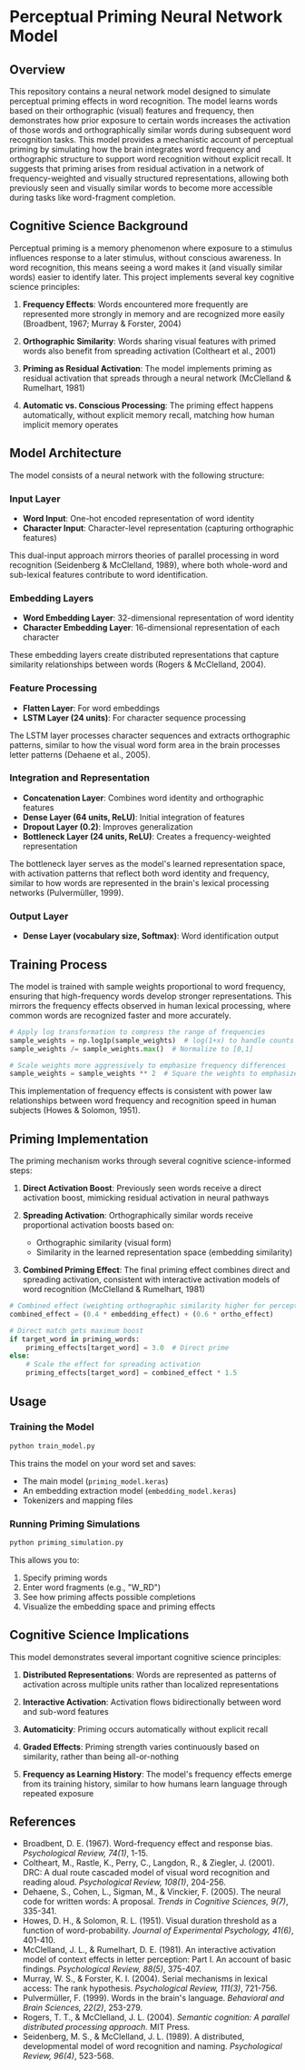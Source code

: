 # Perceptual Priming Neural Network Model

## Overview

This repository contains a neural network model designed to simulate perceptual priming effects in word recognition. The model learns words based on their orthographic (visual) features and frequency, then demonstrates how prior exposure to certain words increases the activation of those words and orthographically similar words during subsequent word recognition tasks. This model provides a mechanistic account of perceptual priming by simulating how the brain integrates word frequency and orthographic structure to support word recognition without explicit recall. It suggests that priming arises from residual activation in a network of frequency-weighted and visually structured representations, allowing both previously seen and visually similar words to become more accessible during tasks like word-fragment completion.

## Cognitive Science Background

Perceptual priming is a memory phenomenon where exposure to a stimulus influences response to a later stimulus, without conscious awareness. In word recognition, this means seeing a word makes it (and visually similar words) easier to identify later. This project implements several key cognitive science principles:

1. **Frequency Effects**: Words encountered more frequently are represented more strongly in memory and are recognized more easily (Broadbent, 1967; Murray & Forster, 2004)

2. **Orthographic Similarity**: Words sharing visual features with primed words also benefit from spreading activation (Coltheart et al., 2001)

3. **Priming as Residual Activation**: The model implements priming as residual activation that spreads through a neural network (McClelland & Rumelhart, 1981)

4. **Automatic vs. Conscious Processing**: The priming effect happens automatically, without explicit memory recall, matching how human implicit memory operates

## Model Architecture

The model consists of a neural network with the following structure:

### Input Layer
- **Word Input**: One-hot encoded representation of word identity
- **Character Input**: Character-level representation (capturing orthographic features)

This dual-input approach mirrors theories of parallel processing in word recognition (Seidenberg & McClelland, 1989), where both whole-word and sub-lexical features contribute to word identification.

### Embedding Layers
- **Word Embedding Layer**: 32-dimensional representation of word identity
- **Character Embedding Layer**: 16-dimensional representation of each character

These embedding layers create distributed representations that capture similarity relationships between words (Rogers & McClelland, 2004).

### Feature Processing
- **Flatten Layer**: For word embeddings
- **LSTM Layer (24 units)**: For character sequence processing

The LSTM layer processes character sequences and extracts orthographic patterns, similar to how the visual word form area in the brain processes letter patterns (Dehaene et al., 2005).

### Integration and Representation
- **Concatenation Layer**: Combines word identity and orthographic features
- **Dense Layer (64 units, ReLU)**: Initial integration of features
- **Dropout Layer (0.2)**: Improves generalization
- **Bottleneck Layer (24 units, ReLU)**: Creates a frequency-weighted representation

The bottleneck layer serves as the model's learned representation space, with activation patterns that reflect both word identity and frequency, similar to how words are represented in the brain's lexical processing networks (Pulvermüller, 1999).

### Output Layer
- **Dense Layer (vocabulary size, Softmax)**: Word identification output

## Training Process

The model is trained with sample weights proportional to word frequency, ensuring that high-frequency words develop stronger representations. This mirrors the frequency effects observed in human lexical processing, where common words are recognized faster and more accurately.

```python
# Apply log transformation to compress the range of frequencies
sample_weights = np.log1p(sample_weights)  # log(1+x) to handle counts of 1
sample_weights /= sample_weights.max()  # Normalize to [0,1]

# Scale weights more aggressively to emphasize frequency differences
sample_weights = sample_weights ** 2  # Square the weights to emphasize high frequency words
```

This implementation of frequency effects is consistent with power law relationships between word frequency and recognition speed in human subjects (Howes & Solomon, 1951).

## Priming Implementation

The priming mechanism works through several cognitive science-informed steps:

1. **Direct Activation Boost**: Previously seen words receive a direct activation boost, mimicking residual activation in neural pathways

2. **Spreading Activation**: Orthographically similar words receive proportional activation boosts based on:
   - Orthographic similarity (visual form)
   - Similarity in the learned representation space (embedding similarity)

3. **Combined Priming Effect**: The final priming effect combines direct and spreading activation, consistent with interactive activation models of word recognition (McClelland & Rumelhart, 1981)

```python
# Combined effect (weighting orthographic similarity higher for perceptual priming)
combined_effect = (0.4 * embedding_effect) + (0.6 * ortho_effect)

# Direct match gets maximum boost
if target_word in priming_words:
    priming_effects[target_word] = 3.0  # Direct prime
else:
    # Scale the effect for spreading activation
    priming_effects[target_word] = combined_effect * 1.5
```

## Usage

### Training the Model
```python
python train_model.py
```

This trains the model on your word set and saves:
- The main model (`priming_model.keras`)
- An embedding extraction model (`embedding_model.keras`)
- Tokenizers and mapping files

### Running Priming Simulations
```python
python priming_simulation.py
```

This allows you to:
1. Specify priming words
2. Enter word fragments (e.g., "W_RD")
3. See how priming affects possible completions
4. Visualize the embedding space and priming effects


## Cognitive Science Implications

This model demonstrates several important cognitive science principles:

1. **Distributed Representations**: Words are represented as patterns of activation across multiple units rather than localized representations

2. **Interactive Activation**: Activation flows bidirectionally between word and sub-word features

3. **Automaticity**: Priming occurs automatically without explicit recall

4. **Graded Effects**: Priming strength varies continuously based on similarity, rather than being all-or-nothing

5. **Frequency as Learning History**: The model's frequency effects emerge from its training history, similar to how humans learn language through repeated exposure

## References

- Broadbent, D. E. (1967). Word-frequency effect and response bias. *Psychological Review, 74(1)*, 1-15.
- Coltheart, M., Rastle, K., Perry, C., Langdon, R., & Ziegler, J. (2001). DRC: A dual route cascaded model of visual word recognition and reading aloud. *Psychological Review, 108(1)*, 204-256.
- Dehaene, S., Cohen, L., Sigman, M., & Vinckier, F. (2005). The neural code for written words: A proposal. *Trends in Cognitive Sciences, 9(7)*, 335-341.
- Howes, D. H., & Solomon, R. L. (1951). Visual duration threshold as a function of word-probability. *Journal of Experimental Psychology, 41(6)*, 401-410.
- McClelland, J. L., & Rumelhart, D. E. (1981). An interactive activation model of context effects in letter perception: Part I. An account of basic findings. *Psychological Review, 88(5)*, 375-407.
- Murray, W. S., & Forster, K. I. (2004). Serial mechanisms in lexical access: The rank hypothesis. *Psychological Review, 111(3)*, 721-756.
- Pulvermüller, F. (1999). Words in the brain's language. *Behavioral and Brain Sciences, 22(2)*, 253-279.
- Rogers, T. T., & McClelland, J. L. (2004). *Semantic cognition: A parallel distributed processing approach*. MIT Press.
- Seidenberg, M. S., & McClelland, J. L. (1989). A distributed, developmental model of word recognition and naming. *Psychological Review, 96(4)*, 523-568.
